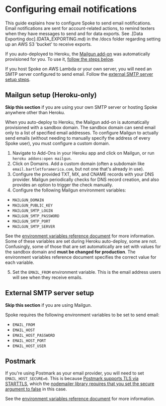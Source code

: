 # Configuring email notifications
This guide explains how to configure Spoke to send email notifications. Email notifications are sent for account-related actions, to remind texters when they have messages to send and for data exports. See .[Data Exporting doc].(DATA_EXPORTING.md) in the /docs folder regarding setting up an AWS S3 'bucket' to receive exports.

If you auto-deployed to Heroku, the [Mailgun add-on](https://elements.heroku.com/addons/mailgun) was automatically provisioned for you. To use it, [follow the steps below](#mailgun-setup-heroku-only).

If you host Spoke on AWS Lambda or your own server, you will need an SMTP server configured to send email. Follow the [external SMTP server setup steps](#external-smtp-server-setup).


## Mailgun setup (Heroku-only)
__Skip this section__ if you are using your own SMTP server or hosting Spoke anywhere other than Heroku.

When you auto-deploy to Heroku, the Mailgun add-on is automatically provisioned with a sandbox domain. The sandbox domain can send email only to a list of specified email addresses. To configure Mailgun to actually send emails (without needing to manually specify the address of every Spoke user), you must configure a custom domain.

1. Navigate to Add-Ons in your Heroku app and click on Mailgun, or run `heroku addons:open mailgun`.
2. Click on Domains. Add a custom domain (often a subdomain like `email.bartletforamerica.com`, but not one that's already in use).
3. Configure the provided TXT, MX, and CNAME records with your DNS provider. Mailgun periodically checks for DNS record creation, and also provides an option to trigger the check manually.
4. Configure the following Mailgun environment variables:
  - `MAILGUN_DOMAIN`
  - `MAILGUN_PUBLIC_KEY`
  - `MAILGUN_SMTP_LOGIN`
  - `MAILGUN_SMTP_PASSWORD`
  - `MAILGUN_SMTP_PORT`
  - `MAILGUN_SMTP_SERVER`

See the [environment variables reference document](REFERENCE-environment_variables.md) for more information. Some of these variables are set during Heroku auto-deploy, some are not. Confusingly, some of those that are set automatically are set with values for the sandbox domain and __must be changed for production__. The environment variables reference document specifies the correct value for each variable.

5. Set the `EMAIL_FROM` environment variable. This is the email address users will see when they receive emails.


## External SMTP server setup
__Skip this section__ if you are using Mailgun.

Spoke requires the following environment variables to be set to send email:
  - `EMAIL_FROM`
  - `EMAIL_HOST`
  - `EMAIL_HOST_PASSWORD`
  - `EMAIL_HOST_PORT`
  - `EMAIL_HOST_USER`

## Postmark

If you're using Postmark as your email provider, you will need to set `EMAIL_HOST_SECURE=0`. This is because [Postmark supports TLS via STARTTLS](https://postmarkapp.com/developer/user-guide/send-email-with-smtp), which the [nodemailer library requires that you set the secure argument to false](https://nodemailer.com/smtp/#tls-options) in this case.

See the [environment variables reference document](REFERENCE-environment_variables.md) for more information.
